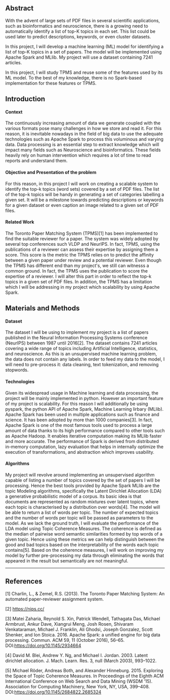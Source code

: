 ## Abstract

With the advent of large sets of PDF files in several scientific applications, such as bioinformatics and neuroscience, there is a growing need to automatically identify a list of top-K topics in each set. This list could be used later to predict descriptions, keywords, or even cluster datasets.

In this project, I will develop a machine learning (ML) model for identifying a list of top-K topics in a set of papers. The model will be implemented using Apache Spark and MLlib. My project will use a dataset containing 7241 articles.

In this project, I will study TPMS and reuse some of the features used by its ML model. To the best of my knowledge, there is no Spark-based implementation for these features or TPMS.

## Introduction

####      Context

The continuously increasing  amount of data we generate coupled with the various formats pose many challenges  in how we store and read it. For this reason, it is inevitable nowadays in the field of big data to use the adequate technologies such as Apache Spark to process this voluminous and varying data. Data processing is an essential step to extract knowledge which will impact many fields such as Neuroscience and bioinformatics. These fields heavily rely on human intervention which requires a lot of time to read reports and understand them.

####       Objective and Presentation of the problem

For this reason, in this project I will work on creating a scalable system to identify the top-k topics (word sets) covered by a set of PDF files. The list of the top-k topics will be handy in generating a set of categories labelling a given set. It will be a milestone towards predicting descriptions or keywords for a given dataset or even caption an image related to a given set of PDF files.

####         Related Work

The Toronto Paper Matching System (TPMS)[1] has been implemented to find the suitable reviewer for a paper. The system was widely adopted by several top conferences such VLDP and NeurIPS. In fact, TPMS, using the publications of a reviewer can assess their expertise by assigning them a score. This score is the metric the TPMS relies on to predict the affinity between a given paper under review and a potential reviewer. Even though the TPMS has different end than my project's, we still can witnesss a common ground. In fact, the TPMS uses the publication to score the expertise of a reviewer. I will alter this part in order to reflect the top-k topics in a given set of PDF files. In addition, the TPMS has a limitation which I will be addressing in my project which scalability by using Apache Spark.



## Materials and Methods

####         Dataset

The dataset I will be using to implement my project is a list of papers published in the Neural Information Processing Systems conference (NeurIPS) between 1987 until 2016[2]. The dataset contains 7241 articles covering a wide range of topics including Artificial Intelligence, statistics, and neuroscience. As this is an unsupervised machine learning problem, the data does not contain any labels. In order to feed my data to the model, I will need to pre-process it:  data cleaning, text tokenization, and removing stopwords.

####         Technologies

Given its widespread usage in Machine learning and data processing, the project will be mainly implemented in python. However an important feature of my project is scalability. For this reason I will additionally be using pyspark, the python API of Apache Spark, Machine Learning lirbary (MLlib). Apache Spark has been used in multiple applications such as finance and science. It has been adopted by more than 1000 companies[3]. In fact, Apache Spark is one of the most famous tools used to process a large amount of data thanks to its high performance compared to other tools such as Apache Hadoop. It enables iterative computation making its MLlib faster and more accurate. The performance of Spark is derived from distributed in-memory computation, lazy evaluation that helps in internally optimize the execution of transformations, and abstraction which improves usability.

####         Algorithms

My project will revolve around implementing an unsupervised algorithm capable of listing a number of topics covered by the set of papers I will be processing. Hence the best tools provided by Apache Spark MLlib are the topic Modeling algorithms, specifically the Latent Dirichlet Allocation (LDA) a generative probabilistic model of a corpus. Its basic idea is that documents are represented as random mixtures over latent topics, where each topic is characterised by a distribution over words[4]. The model will be able to return a list of words per topic. The number of expected topics and the number of words per topic will be passed as parameters to the model. As we lack the ground truth, I will evaluate the performance of the LDA model using Topic Coherence Measures. The coherence is defined as the median of pairwise word semantic similarities formed by top words of a given topic. Hence using these metrics we can help distinguish between the good and bad topics based on the interpretability of the words each topic contains[5]. Based on the coherence measures, I will work on improving my model by further pre-processing my data through eliminating the words that appeared in the result but semantically are not meaningful. 

------

## References

[1] Charlin, L., & Zemel, R.S. (2013). The Toronto Paper Matching System: An automated paper-reviewer assignment system.

[2] https://nips.cc/

[3] Matei Zaharia, Reynold S. Xin, Patrick Wendell, Tathagata Das, Michael Armbrust, Ankur Dave, Xiangrui Meng, Josh Rosen, Shivaram Venkataraman, Michael J. Franklin, Ali Ghodsi, Joseph Gonzalez, Scott Shenker, and Ion Stoica. 2016. Apache Spark: a unified engine for big data processing. Commun. ACM 59, 11 (October 2016), 56–65. DOI:https://doi.org/10.1145/2934664

[4] David M. Blei, Andrew Y. Ng, and Michael I. Jordan. 2003. Latent dirichlet allocation. J. Mach. Learn. Res. 3, null (March 2003), 993–1022.

[5] Michael Röder, Andreas Both, and Alexander Hinneburg. 2015. Exploring the Space of Topic Coherence Measures. In Proceedings of the Eighth ACM International Conference on Web Search and Data Mining (WSDM ’15). Association for Computing Machinery, New York, NY, USA, 399–408. DOI:https://doi.org/10.1145/2684822.2685324







